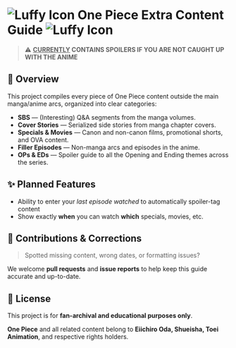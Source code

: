 # ![Luffy Icon](Luffy.ico) One Piece Extra Content Guide ![Luffy Icon](Luffy.ico)

> ⚠️ **<ins>CURRENTLY</ins> CONTAINS SPOILERS IF YOU ARE NOT CAUGHT UP WITH THE ANIME**

## 📖 Overview

This project compiles every piece of One Piece content outside the main manga/anime arcs, organized into clear categories:

- **SBS** — (Interesting) Q&A segments from the manga volumes.
- **Cover Stories** — Serialized side stories from manga chapter covers.
- **Specials & Movies** — Canon and non-canon films, promotional shorts, and OVA content.
- **Filler Episodes** — Non-manga arcs and episodes in the anime.
- **OPs & EDs** — Spoiler guide to all the Opening and Ending themes across the series.

## ✨ Planned Features

- Ability to enter your *last episode watched*  to automatically spoiler-tag content
- Show exactly **when** you can watch **which** specials, movies, etc.

## 🤝 Contributions & Corrections

> Spotted missing content, wrong dates, or formatting issues?

We welcome **pull requests** and **issue reports** to help keep this guide accurate and up-to-date.

## 📜 License

This project is for **fan-archival and educational purposes only**.

**One Piece** and all related content belong to **Eiichiro Oda, Shueisha, Toei Animation**, and respective rights holders.